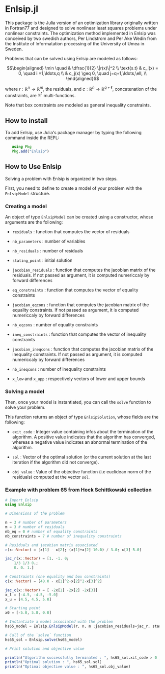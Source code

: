 # Enlsip.jl

This package is the Julia version of an optimization library originally written in Fortran77 and designed to solve nonlinear least squares problems under nonlinear constraints.
 The optimization method implemented in Enlsip was conceived by two swedish authors, Per Lindstrom and Per Ake Wedin from the Institute of Informatation processing of the University of Umea in Sweden.

Problems that can be solved using Enlsip are modeled as follows:

```math
\begin{aligned}
\min \quad & \dfrac{1}{2} \|r(x)\|^2 \\
\text{s.t} & c_i(x) = 0, \quad i =1,\ldots,q \\
& c_j(x) \geq 0, \quad j=q+1,\ldots,\ell, \\
\end{aligned}
```

where $r:\mathbb{R}^n\rightarrow\mathbb{R}^m$, the residuals, and
$c:\mathbb{R}^n\rightarrow\mathbb{R}^{q+\ell}$, concatenation of the constraints, are $\mathcal{C}^1$ multi-functions.

Note that box constraints are modeled as general inequality constraints.

## How to install

To add Enlsip, use Julia's package manager by typing the following command inside the REPL:

```julia
   using Pkg
   Pkg.add("Enlsip")
```

## How to Use Enlsip

Solving a problem with Enlsip is organized in two steps.

First, you need to define to create a model of your problem with the `EnlsipModel` structure.

### Creating a model

An object of type `EnlsipModel` can be created using a constructor, whose arguments are the following:

* `residuals` : function that computes the vector of residuals

* `nb_parameters` : number of variables

* `nb_residuals` : number of residuals

* `stating_point` : initial solution

* `jacobian_residuals` : function that computes the jacobian matrix of the residuals. If not passed as argument, it is computed numericcaly by forward differences

* `eq_constraints` : function that computes the vector of equality constraints

* `jacobian_eqcons` : function that computes the jacobian matrix of the equality constraints. If not passed as argument, it is computed numericcaly by forward differences

* `nb_eqcons` : number of equality constraints

* `ineq_constraints` : function that computes the vector of inequality constraints

* `jacobian_ineqcons` : function that computes the jacobian matrix of the inequality constraints. If not passed as argument, it is computed numericcaly by forward differences

* `nb_ineqcons` : number of inequality constraints

* `x_low` and `x_upp` : respectively vectors of lower and upper bounds

### Solving a model

Then, once your model is instantiated, you can call the `solve` function to solve your problem.

This function returns an object of type `EnlsipSolution`, whose fields are the following:

* `exit_code` : Integer value containing infos about the termination of the algorithm. A positive value indicates that the algorithm has converged, whereas a negative value indicates an abnormal termination of the algorithm.

* `sol` : Vector of the optimal solution (or the current solution at the last iteration if the algorithm did not converge).

* `obj_value` : Value of the objective function (i.e euclidean norm of the residuals) computed at the vector `sol`.

### Example with problem 65 from  Hock Schittkowski collection

```julia
# Import Enlsip
using Enlsip

# Dimensions of the problem

n = 3 # number of parameters
m = 3 # number of residuals
nb_eq = 0 # number of equality constraints
nb_constraints = 7 # number of inequality constraints

# Residuals and jacobian matrix associated
r(x::Vector) = [x[1] - x[2]; (x[1]+x[2]-10.0) / 3.0; x[3]-5.0]

jac_r(x::Vector) = [1. -1. 0;
    1/3 1/3 0.;
    0. 0. 1.]

# Constraints (one equality and box constraints)
c(x::Vector) = [48.0 - x[1]^2-x[2]^2-x[3]^2]

jac_c(x::Vector) = [ -2x[1] -2x[2] -2x[3]]
x_l = [-4.5, -4.5, -5.0]
x_u = [4.5, 4.5, 5.0] 

# Starting point 
x0 = [-5.0, 5.0, 0.0]

# Instantiate a model associated with the problem 
hs65_model = Enlsip.EnlsipModel(r, n, m ;jacobian_residuals=jac_r, starting_point=x0, nb_parameters=n, nb_residuals=m, ineq_constraints = c, jacobian_ineqcons=jac_c, nb_ineqcons = 1, x_low=x_l, x_upp=x_u)

# Call of the `solve` function
hs65_sol = Enlsip.solve(hs65_model)

# Print solution and objective value

println("Algorithm successfully terminated : ", hs65_sol.xit_code > 0 )
println("Optimal solution : ", hs65_sol.sol)
println("Optimal objective value : ", hs65_sol.obj_value)
```
